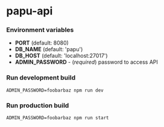 # papu-api

### Environment variables
- **PORT** (default: 8080)
- **DB_NAME** (default: 'papu')
- **DB_HOST** (default: 'localhost:27017')
- **ADMIN_PASSWORD** - (*required*) password to access API

### Run development build
`ADMIN_PASSWORD=foobarbaz npm run dev`

### Run production build
`ADMIN_PASSWORD=foobarbaz npm run start`